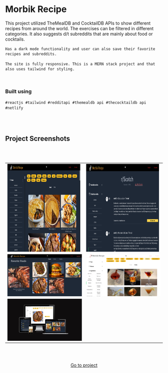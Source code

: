 # Morbik Recipe

This project utilized TheMealDB and CocktailDB APIs to show different recipes from around the world. The exercises can be filtered in different categories. It also suggests d/t subreddits that are mainly about food or cocktails.

    Has a dark mode functionality and user can also save their favorite recipes and subreddits.   

    The site is fully responsive. This is a MERN stack project and that also uses tailwind for styling.

<br/>
    


### Built using
<code>#reactjs #tailwind #redditapi #themealdb api #thecocktaildb api #netlify </code>

<br/>
<br/>


## Project Screenshots

<br/>
<br/>

<table>
    <tr>
        <td >
          <img style="height: 280px; width: 98%" src="./readme_imgs/recipe.png" />
        </td>
        <td>
          <img style="height: 280px; width: 98%" src="./readme_imgs/recipe1.png" />
        </td>
    </tr>
     <tr>
        <td>
          <img src="./readme_imgs/recipe2.png" />
        </td>
        <td>
          <img src="./readme_imgs/recipe3.png" />
        </td>
    </tr>
    <tr>
        <td>
          <img src="./readme_imgs/recipe4.png" />
        </td>
    </tr>
</table>
<br/>

<br/>

<p align="center"><a href="https://morbikrecipe.netlify.app/" > Go to project </a></p>



